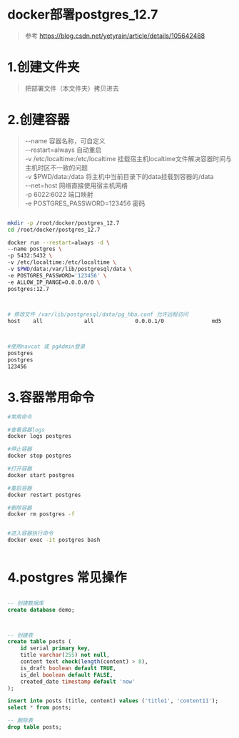# docker部署postgres_12.7
> 参考 https://blog.csdn.net/yetyrain/article/details/105642488


# 1.创建文件夹
> 把部署文件（本文件夹）拷贝进去


# 2.创建容器
> --name 容器名称，可自定义  
> --restart=always 自动重启  
> -v /etc/localtime:/etc/localtime 挂载宿主机localtime文件解决容器时间与主机时区不一致的问题  
> -v $PWD/data:/data 将主机中当前目录下的data挂载到容器的/data  
> --net=host 网络直接使用宿主机网络  
> -p 6022:6022 端口映射  
> -e POSTGRES_PASSWORD=123456 密码

``` bash

mkdir -p /root/docker/postgres_12.7
cd /root/docker/postgres_12.7

docker run --restart=always -d \
--name postgres \
-p 5432:5432 \
-v /etc/localtime:/etc/localtime \
-v $PWD/data:/var/lib/postgresql/data \
-e POSTGRES_PASSWORD='123456' \
-e ALLOW_IP_RANGE=0.0.0.0/0 \
postgres:12.7


  
# 修改文件 /var/lib/postgresql/data/pg_hba.conf 允许远程访问
host    all             all             0.0.0.1/0               md5



#使用navcat 或 pgAdmin登录
postgres
postgres
123456


```









# 3.容器常用命令

``` bash
#常用命令

#查看容器logs
docker logs postgres

#停止容器
docker stop postgres

#打开容器
docker start postgres

#重启容器
docker restart postgres

#删除容器
docker rm postgres -f


#进入容器执行命令
docker exec -it postgres bash
   
```



# 4.postgres 常见操作
```sql

-- 创建数据库
create database demo;



-- 创建表
create table posts (
    id serial primary key,
    title varchar(255) not null,
    content text check(length(content) > 8),
    is_draft boolean default TRUE,
    is_del boolean default FALSE,
    created_date timestamp default 'now'
);

insert into posts (title, content) values ('title1', 'content11');
select * from posts;

-- 删除表
drop table posts;




```